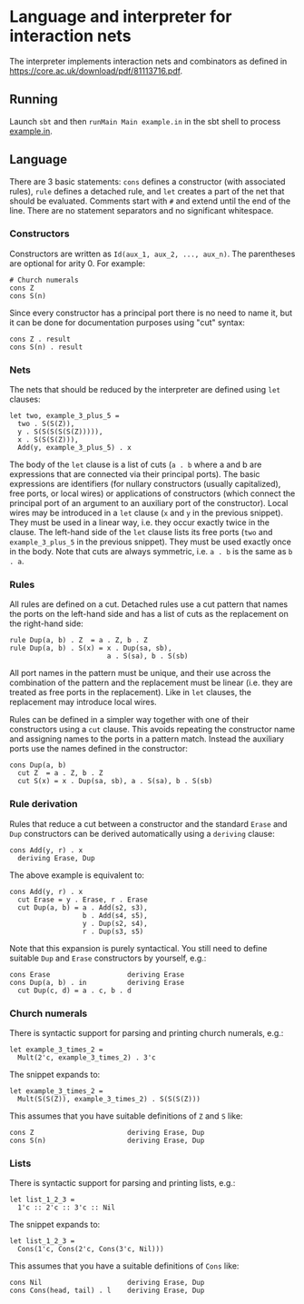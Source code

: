 # Language and interpreter for interaction nets

The interpreter implements interaction nets and combinators as defined in https://core.ac.uk/download/pdf/81113716.pdf.

## Running

Launch `sbt` and then `runMain Main example.in` in the sbt shell to process [example.in](./example.in).

## Language

There are 3 basic statements: `cons` defines a constructor (with associated rules), `rule` defines a detached rule, and `let` creates a part of the net that should be evaluated. Comments start with `#` and extend until the end of the line. There are no statement separators and no significant whitespace.

### Constructors

Constructors are written as `Id(aux_1, aux_2, ..., aux_n)`. The parentheses are optional for arity 0. For example:

```
# Church numerals
cons Z
cons S(n)
```

Since every constructor has a principal port there is no need to name it, but it can be done for documentation purposes using "cut" syntax:

```
cons Z . result
cons S(n) . result
```

### Nets

The nets that should be reduced by the interpreter are defined using `let` clauses:

```
let two, example_3_plus_5 =
  two . S(S(Z)),
  y . S(S(S(S(S(Z))))),
  x . S(S(S(Z))),
  Add(y, example_3_plus_5) . x
```

The body of the `let` clause is a list of cuts (`a . b` where a and b are expressions that are connected via their principal ports). The basic expressions are identifiers (for nullary constructors (usually capitalized), free ports, or local wires) or applications of constructors (which connect the principal port of an argument to an auxiliary port of the constructor). Local wires may be introduced in a `let` clause (`x` and `y` in the previous snippet). They must be used in a linear way, i.e. they occur exactly twice in the clause. The left-hand side of the `let` clause lists its free ports (`two` and `example_3_plus_5` in the previous snippet). They must be used exactly once in the body. Note that cuts are always symmetric, i.e. `a . b` is the same as `b . a`.

### Rules

All rules are defined on a cut. Detached rules use a cut pattern that names the ports on the left-hand side and has a list of cuts as the replacement on the right-hand side:

```
rule Dup(a, b) . Z  = a . Z, b . Z
rule Dup(a, b) . S(x) = x . Dup(sa, sb),
                        a . S(sa), b . S(sb)
```

All port names in the pattern must be unique, and their use across the combination of the pattern and the replacement must be linear (i.e. they are treated as free ports in the replacement). Like in `let` clauses, the replacement may introduce local wires.

Rules can be defined in a simpler way together with one of their constructors using a `cut` clause. This avoids repeating the constructor name and assigning names to the ports in a pattern match. Instead the auxiliary ports use the names defined in the constructor:

```
cons Dup(a, b)
  cut Z  = a . Z, b . Z
  cut S(x) = x . Dup(sa, sb), a . S(sa), b . S(sb)
```

### Rule derivation

Rules that reduce a cut between a constructor and the standard `Erase` and `Dup` constructors can be derived automatically using a `deriving` clause:

```
cons Add(y, r) . x
  deriving Erase, Dup
```

The above example is equivalent to:

```
cons Add(y, r) . x
  cut Erase = y . Erase, r . Erase
  cut Dup(a, b) = a . Add(s2, s3),
                  b . Add(s4, s5),
                  y . Dup(s2, s4),
                  r . Dup(s3, s5)
```

Note that this expansion is purely syntactical. You still need to define suitable `Dup` and `Erase` constructors by yourself, e.g.:

```
cons Erase                   deriving Erase
cons Dup(a, b) . in          deriving Erase
  cut Dup(c, d) = a . c, b . d
```

### Church numerals

There is syntactic support for parsing and printing church numerals, e.g.:

```
let example_3_times_2 =
  Mult(2'c, example_3_times_2) . 3'c
```

The snippet expands to:

```
let example_3_times_2 =
  Mult(S(S(Z)), example_3_times_2) . S(S(S(Z)))
```

This assumes that you have suitable definitions of `Z` and `S` like:

```
cons Z                       deriving Erase, Dup
cons S(n)                    deriving Erase, Dup
```

### Lists

There is syntactic support for parsing and printing lists, e.g.:

```
let list_1_2_3 =
  1'c :: 2'c :: 3'c :: Nil
```

The snippet expands to:

```
let list_1_2_3 =
  Cons(1'c, Cons(2'c, Cons(3'c, Nil)))
```

This assumes that you have a suitable definitions of `Cons` like:

```
cons Nil                     deriving Erase, Dup
cons Cons(head, tail) . l    deriving Erase, Dup
```
